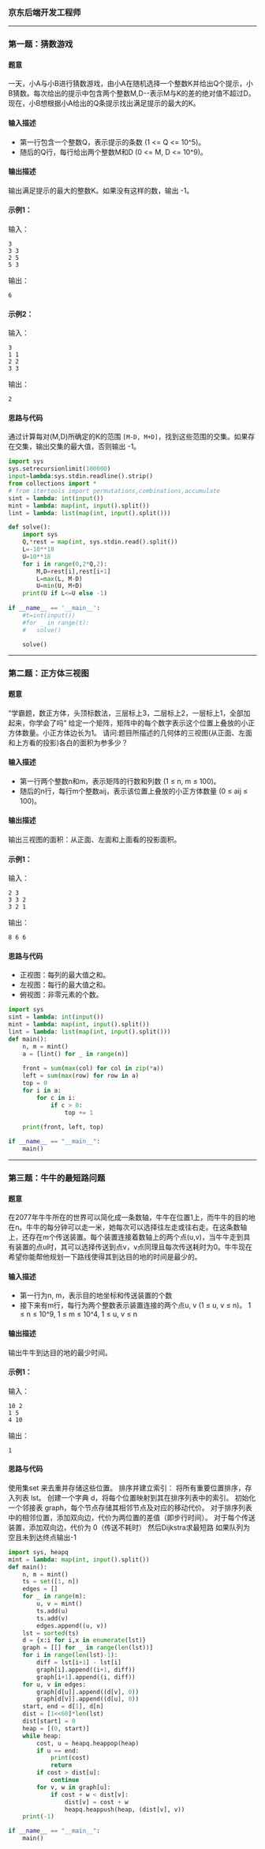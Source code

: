 ### 京东后端开发工程师

---

### **第一题：猜数游戏**
#### 题意
一天，小A与小B进行猜数游戏，由小A在随机选择一个整数K并给出Q个提示，小B猜数。每次给出的提示中包含两个整数M,D--表示M与K的差的绝对值不超过D。现在，小B想根据小A给出的Q条提示找出满足提示的最大的K。

#### 输入描述
- 第一行包含一个整数Q，表示提示的条数 (1 <= Q <= 10^5)。
- 随后的Q行，每行给出两个整数M和D (0 <= M, D <= 10^9)。

#### 输出描述
输出满足提示的最大的整数K。如果没有这样的数，输出 -1。

#### 示例1：
输入：
```
3
3 3
2 5
5 3
```
输出：
```
6
```

#### 示例2：
输入：
```
3
1 1
2 2
3 3
```
输出：
```
2
```

#### 思路与代码
通过计算每对(M,D)所确定的K的范围 `[M-D, M+D]`，找到这些范围的交集。如果存在交集，输出交集的最大值，否则输出 -1。

```python
import sys
sys.setrecursionlimit(100000)
input=lambda:sys.stdin.readline().strip()
from collections import *
# from itertools import permutations,combinations,accumulate
sint = lambda: int(input())
mint = lambda: map(int, input().split())
lint = lambda: list(map(int, input().split()))

def solve():
    import sys
    Q,*rest = map(int, sys.stdin.read().split())
    L=-10**18
    U=10**18
    for i in range(0,2*Q,2):
        M,D=rest[i],rest[i+1]
        L=max(L, M-D)
        U=min(U, M+D)
    print(U if L<=U else -1)
    
if __name__ == '__main__':
    #t=int(input())
    #for _ in range(t):
    #   solve()

    solve()

```

---

### **第二题：正方体三视图**
#### 题意
“学霸题，数正方体，头顶标数法，三层标上3，二层标上2，一层标上1，全部加起来，你学会了吗”
给定一个矩阵，矩阵中的每个数字表示这个位置上叠放的小正方体数量。小正方体边长为1。
请问:题目所描述的几何体的三视图(从正面、左面和上方看的投影)各白的面积为参多少？

#### 输入描述
- 第一行两个整数n和m，表示矩阵的行数和列数 (1 ≤ n, m ≤ 100)。
- 随后的n行，每行m个整数aij，表示该位置上叠放的小正方体数量 (0 ≤ aij ≤ 100)。

#### 输出描述
输出三视图的面积：从正面、左面和上面看的投影面积。

#### 示例1：
输入：
```
2 3
3 3 2
3 2 1
```
输出：
```
8 6 6
```

#### 思路与代码
- 正视图：每列的最大值之和。
- 左视图：每行的最大值之和。
- 俯视图：非零元素的个数。

```python
import sys
sint = lambda: int(input())
mint = lambda: map(int, input().split())
lint = lambda: list(map(int, input().split()))
def main():
    n, m = mint()
    a = [lint() for _ in range(n)]
    
    front = sum(max(col) for col in zip(*a))
    left = sum(max(row) for row in a)
    top = 0
    for i in a:
        for c in i:
            if c > 0:
                top += 1
    
    print(front, left, top)

if __name__ == "__main__":
    main()

```

---

### **第三题：牛牛的最短路问题**
#### 题意
在2077年牛牛所在的世界可以简化成一条数轴，牛牛在位置1上，而牛牛的目的地在n。牛牛的每分钟可以走一米，她每次可以选择往左走或往右走。在这条数轴上，还存在m个传送装置。每个装置连接着数轴上的两个点(u,v)，当牛牛走到具有装置的点u时，其可以选择传送到点v，v点同理且每次传送耗时为0。牛牛现在希望你能帮他规划一下路线使得其到达目的地的时间是最少的。


#### 输入描述
- 第一行为n, m，表示目的地坐标和传送装置的个数 
- 接下来有m行，每行为两个整数表示装置连接的两个点u, v (1 ≤ u, v ≤ n)。
1 ≤ n ≤ 10^9, 1 ≤ m ≤ 10^4, 1 ≤ u, v ≤ n
#### 输出描述
输出牛牛到达目的地的最少时间。

#### 示例1：
输入：
```
10 2
1 5
4 10
```
输出：
```
1
```

#### 思路与代码
使用集set 来去重并存储这些位置。
排序并建立索引：
将所有重要位置排序，存入列表 lst。
创建一个字典 d，将每个位置映射到其在排序列表中的索引。
初始化一个邻接表 graph，每个节点存储其相邻节点及对应的移动代价。
对于排序列表中的相邻位置，添加双向边，代价为两位置的差值（即步行时间）。
对于每个传送装置，添加双向边，代价为 0（传送不耗时）
然后Dijkstra求最短路
如果队列为空且未到达终点输出-1

```python
import sys, heapq
mint = lambda: map(int, input().split())
def main():
    n, m = mint()
    ts = set([1, n])
    edges = []
    for _ in range(m):
        u, v = mint()
        ts.add(u)
        ts.add(v)
        edges.append((u, v))
    lst = sorted(ts)
    d = {x:i for i,x in enumerate(lst)}
    graph = [[] for _ in range(len(lst))]
    for i in range(len(lst)-1):
        diff = lst[i+1] - lst[i]
        graph[i].append((i+1, diff))
        graph[i+1].append((i, diff))
    for u, v in edges:
        graph[d[u]].append((d[v], 0))
        graph[d[v]].append((d[u], 0))
    start, end = d[1], d[n]
    dist = [1<<60]*len(lst)
    dist[start] = 0
    heap = [(0, start)]
    while heap:
        cost, u = heapq.heappop(heap)
        if u == end:
            print(cost)
            return
        if cost > dist[u]:
            continue
        for v, w in graph[u]:
            if cost + w < dist[v]:
                dist[v] = cost + w
                heapq.heappush(heap, (dist[v], v))
    print(-1)

if __name__ == "__main__":
    main()

```